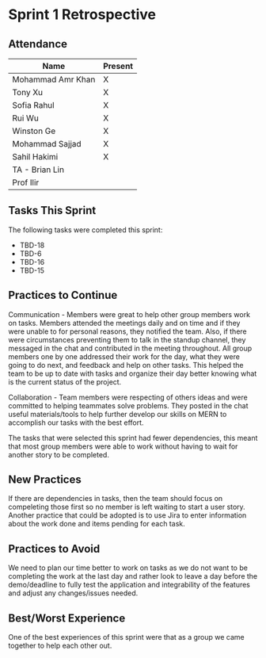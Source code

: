 # Sprint 1 Retrospective

## Attendance

| Name | Present |
| ----- | ------ |
| Mohammad Amr Khan | X |
| Tony Xu | X |
| Sofia Rahul | X |
| Rui Wu | X |
| Winston Ge | X |
| Mohammad Sajjad | X |
| Sahil Hakimi | X |
| TA - Brian Lin | | 
| Prof Ilir | |

## Tasks This Sprint
The following tasks were completed this sprint:
- TBD-18
- TBD-6
- TBD-16
- TBD-15

## Practices to Continue

Communication - Members were great to help other group members work on tasks. Members attended the meetings daily and on time and if they were unable to for personal reasons, they notified the team. Also, if there were circumstances preventing them to talk in the standup channel, they messaged in the chat and contributed in the meeting throughout. All group members one by one addressed their work for the day, what they were going to do next, and feedback and help on other tasks. This helped the team to be up to date with tasks and organize their day better knowing what is the current status of the project.

Collaboration - Team members were respecting of others ideas and were committed to helping teammates solve problems. They posted in the chat useful materials/tools to help further develop our skills on MERN to accomplish our tasks with the best effort. 

The tasks that were selected this sprint had fewer dependencies, this meant that most group members were able to work without having to wait for another story to be completed.

## New Practices

If there are dependencies in tasks, then the team should focus on compeleting those first so no member is left waiting to start a user story.
Another practice that could be adopted is to use Jira to enter information about the work done and items pending for each task.

## Practices to Avoid

We need to plan our time better to work on tasks as we do not want to be completing the work at the last day and rather look to leave a day before the demo/deadline to fully test the application and integrability of the features and adjust any changes/issues needed.

## Best/Worst Experience

One of the best experiences of this sprint were that as a group we came together to help each other out.